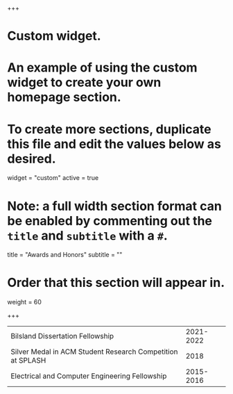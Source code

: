 +++
# Custom widget.
# An example of using the custom widget to create your own homepage section.
# To create more sections, duplicate this file and edit the values below as desired.
widget = "custom"
active = true

# Note: a full width section format can be enabled by commenting out the `title` and `subtitle` with a `#`.
title = "Awards and Honors"
subtitle = ""

# Order that this section will appear in.
weight = 60

+++

| | |
|--|--|
|Bilsland Dissertation Fellowship| 2021-2022 |
|Silver Medal in ACM Student Research Competition at SPLASH| 2018|
|Electrical and Computer Engineering Fellowship| 2015-2016|

